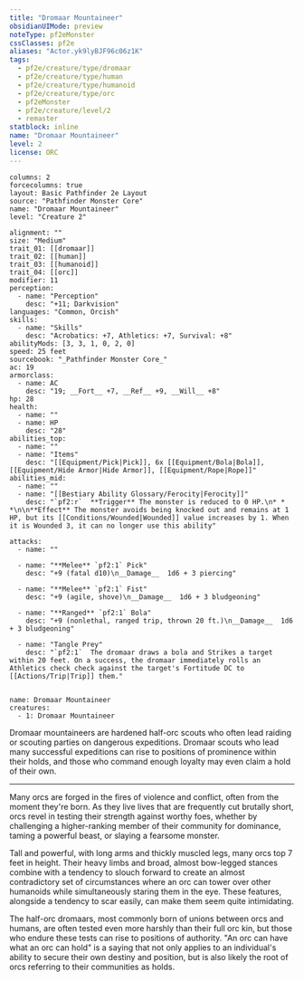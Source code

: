 ```yaml
---
title: "Dromaar Mountaineer"
obsidianUIMode: preview
noteType: pf2eMonster
cssClasses: pf2e
aliases: "Actor.yk9lyBJF96c06z1K" 
tags:
  - pf2e/creature/type/dromaar
  - pf2e/creature/type/human
  - pf2e/creature/type/humanoid
  - pf2e/creature/type/orc
  - pf2eMonster
  - pf2e/creature/level/2
  - remaster
statblock: inline
name: "Dromaar Mountaineer"
level: 2
license: ORC
---
```


```statblock
columns: 2
forcecolumns: true
layout: Basic Pathfinder 2e Layout
source: "Pathfinder Monster Core"
name: "Dromaar Mountaineer"
level: "Creature 2"

alignment: ""
size: "Medium"
trait_01: [[dromaar]]
trait_02: [[human]]
trait_03: [[humanoid]]
trait_04: [[orc]]
modifier: 11
perception:
  - name: "Perception"
    desc: "+11; Darkvision"
languages: "Common, Orcish"
skills:
  - name: "Skills"
    desc: "Acrobatics: +7, Athletics: +7, Survival: +8"
abilityMods: [3, 3, 1, 0, 2, 0]
speed: 25 feet
sourcebook: "_Pathfinder Monster Core_"
ac: 19
armorclass:
  - name: AC
    desc: "19; __Fort__ +7, __Ref__ +9, __Will__ +8"
hp: 28
health:
  - name: ""
  - name: HP
    desc: "28"
abilities_top:
  - name: ""
  - name: "Items"
    desc: "[[Equipment/Pick|Pick]], 6x [[Equipment/Bola|Bola]], [[Equipment/Hide Armor|Hide Armor]], [[Equipment/Rope|Rope]]"
abilities_mid:
  - name: ""
  - name: "[[Bestiary Ability Glossary/Ferocity|Ferocity]]"
    desc: "`pf2:r`  **Trigger** The monster is reduced to 0 HP.\n* * *\n\n**Effect** The monster avoids being knocked out and remains at 1 HP, but its [[Conditions/Wounded|Wounded]] value increases by 1. When it is Wounded 3, it can no longer use this ability"

attacks:
  - name: ""

  - name: "**Melee** `pf2:1` Pick"
    desc: "+9 (fatal d10)\n__Damage__  1d6 + 3 piercing"

  - name: "**Melee** `pf2:1` Fist"
    desc: "+9 (agile, shove)\n__Damage__  1d6 + 3 bludgeoning"

  - name: "**Ranged** `pf2:1` Bola"
    desc: "+9 (nonlethal, ranged trip, thrown 20 ft.)\n__Damage__  1d6 + 3 bludgeoning"

  - name: "Tangle Prey"
    desc: "`pf2:1`  The dromaar draws a bola and Strikes a target within 20 feet. On a success, the dromaar immediately rolls an Athletics check check against the target's Fortitude DC to [[Actions/Trip|Trip]] them."
 
```

```encounter-table
name: Dromaar Mountaineer
creatures:
  - 1: Dromaar Mountaineer
```



Dromaar mountaineers are hardened half-orc scouts who often lead raiding or scouting parties on dangerous expeditions. Dromaar scouts who lead many successful expeditions can rise to positions of prominence within their holds, and those who command enough loyalty may even claim a hold of their own.

* * *

Many orcs are forged in the fires of violence and conflict, often from the moment they're born. As they live lives that are frequently cut brutally short, orcs revel in testing their strength against worthy foes, whether by challenging a higher-ranking member of their community for dominance, taming a powerful beast, or slaying a fearsome monster.

Tall and powerful, with long arms and thickly muscled legs, many orcs top 7 feet in height. Their heavy limbs and broad, almost bow-legged stances combine with a tendency to slouch forward to create an almost contradictory set of circumstances where an orc can tower over other humanoids while simultaneously staring them in the eye. These features, alongside a tendency to scar easily, can make them seem quite intimidating.

The half-orc dromaars, most commonly born of unions between orcs and humans, are often tested even more harshly than their full orc kin, but those who endure these tests can rise to positions of authority. "An orc can have what an orc can hold" is a saying that not only applies to an individual's ability to secure their own destiny and position, but is also likely the root of orcs referring to their communities as holds.
